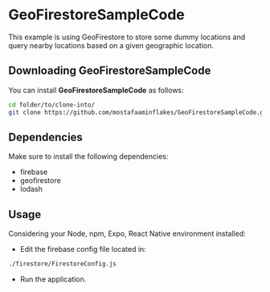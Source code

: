 # GeoFirestoreSampleCode

This example is using GeoFirestore to store some dummy locations and query nearby locations based on a given geographic location.

## Downloading GeoFirestoreSampleCode

You can install **GeoFirestoreSampleCode** as follows:

```bash
cd folder/to/clone-into/
git clone https://github.com/mostafaaminflakes/GeoFirestoreSampleCode.git
```

## Dependencies

Make sure to install the following dependencies:

-   firebase
-   geofirestore
-   lodash

## Usage

Considering your Node, npm, Expo, React Native environment installed:

-   Edit the firebase config file located in:

```bash
./firestore/FirestoreConfig.js
```

-   Run the application.
